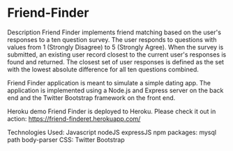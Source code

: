# Friend-Finder

Description
Friend Finder implements friend matching based on the user's responses to a ten question survey. The user responds to questions with values from 1 (Strongly Disagree) to 5 (Strongly Agree). When the survey is submitted, an existing user record closest to the current user's responses is found and returned. The closest set of user responses is defined as the set with the lowest absolute difference for all ten questions combined.

Friend Finder application is meant to simulate a simple dating app. The application is implemented using a Node.js and Express server on the back end and the Twitter Bootstrap framework on the front end.

Heroku demo
Friend Finder is deployed to Heroku. Please check it out in action: https://friend-finderet.herokuapp.com/

Technologies Used:
Javascript nodeJS expressJS npm packages: mysql path body-parser CSS: Twitter Bootstrap

